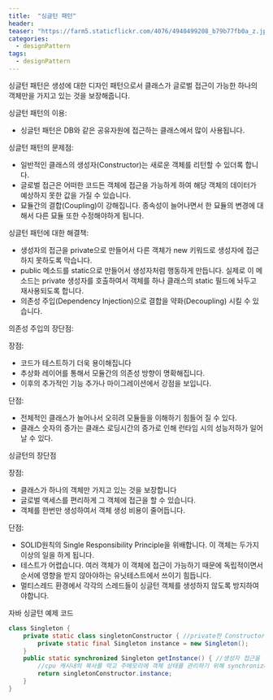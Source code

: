 ```yaml
---
title:  "싱글턴 패턴"
header:
teaser: "https://farm5.staticflickr.com/4076/4940499208_b79b77fb0a_z.jpg"
categories:
  - designPattern
tags:
  - designPattern
---
```


  싱글턴 패턴은 생성에 대한 디자인 패턴으로서 클래스가 글로벌 접근이 가능한 하나의 객체만을 가지고 있는 것을 보장해줍니다.
  
싱글턴 패턴의 이용:

- 싱글턴 패턴은 DB와 같은 공유자원에 접근하는 클래스에서 많이 사용됩니다.

싱글턴 패턴의 문제점:

- 일반적인 클래스의 생성자(Constructor)는 새로운 객체를 리턴할 수 있더록 합니다. 
- 글로벌 접근은 어떠한 코드든 객체에 접근을 가능하게 하여 해당 객체의 데이터가 예상하지 못한 값을 가질 수 있습니다.
- 묘듈간의 결합(Coupling)이 강해집니다. 종속성이 늘어나면서 한 묘듈의 변경에 대해서 다른 묘듈 또한 수정해야하게 됩니다.

싱글턴 패턴에 대한 해결책:

- 생성자의 접근을 private으로 만들어서 다른 객체가 new 키워드로 생성자에 접근하지 못하도록 막습니다.
- public 메소드를 static으로 만들어서 생성자처럼 행동하게 만듭니다. 실제로 이 메소드는 private 생성자를 호출하여서 객체를 하나 클래스의 static 필드에 놔두고 재사용되도록 합니다.
- 의존성 주입(Dependency Injection)으로 결합을 약화(Decoupling) 시킬 수 있습니다.

의존성 주입의 장단점:

장점:
- 코드가 테스트하기 더욱 용이해집니다
- 추상화 레이어를 통해서 모듈간의 의존성 방향이 명확해집니다.
- 이후의 추가적인 기능 추가나 마이그레이션에서 강점을 보입니다.

단점:
- 전체적인 클래스가 늘어나서 오히려 모듈들을 이해하기 힘들어 질 수 있다.
- 클래스 숫자의 증가는 클래스 로딩시간의 증가로 인해 런타임 시의 성능저하가 일어날 수 있다.

싱글턴의 장단점

장점:

- 클래스가 하나의 객체만 가지고 있는 것을 보장합니다
- 글로벌 액세스를 편리하게 그 객체에 접근을 할 수 있습니다.
- 객체를 한번만 생성하여서 객체 생성 비용이 줄어듭니다.

단점:

- SOLID원칙의 Single Responsibility Principle을 위배합니다. 이 객체는 두가지 이상의 일을 하게 됩니다.
- 테스트가 어렵습니다. 여러 객체가 이 객체에 접근이 가능하기 때문에 독립적이면서 순서에 영향을 받지 않아야하는 유닛테스트에서 쓰이기 힘듭니다.
- 멀티스레드 환경에서 각각의 스레드들이 싱글턴 객체를 생성하지 않도록 방지하여야합니다.

자바 싱글턴 예제 코드

```java
class Singleton {
    private static class singletonConstructor { //private한 Constructor
        private static final Singleton instance = new Singleton();
    }
    public static synchronized Singleton getInstance() { //생성자 접근을 가진 public static 메소드
        //cpu 캐시내의 복사를 막고 주메모리에 객체 상태를 관리하기 위해 synchronized를 붇임.
        return singletonConstructor.instance;
    }
}
```